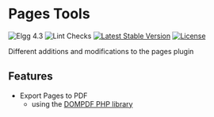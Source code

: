 # Pages Tools

![Elgg 4.3](https://img.shields.io/badge/Elgg-4.3-green.svg)
![Lint Checks](https://github.com/ColdTrick/pages_tools/actions/workflows/lint.yml/badge.svg?event=push)
[![Latest Stable Version](https://poser.pugx.org/coldtrick/pages_tools/v/stable.svg)](https://packagist.org/packages/coldtrick/pages_tools)
[![License](https://poser.pugx.org/coldtrick/pages_tools/license.svg)](https://packagist.org/packages/coldtrick/pages_tools)

Different additions and modifications to the pages plugin

## Features

- Export Pages to PDF
	- using the [DOMPDF PHP library][dompdf]

[dompdf]: https://github.com/dompdf/dompdf/
